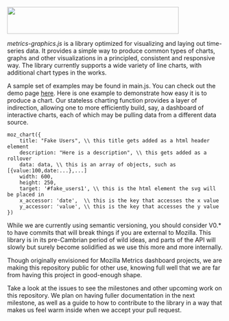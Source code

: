 <a href="mozilla.github.io/metrics-graphics/"><img src="http://mozilla.github.io/metrics-graphics/images/logo.svg" hspace="0" vspace="0" width="400" height="63"></a>

_metrics-graphics.js_ is a library optimized for visualizing and laying out time-series data. It provides a simple way to produce common types of charts, graphs and other visualizations in a principled, consistent and responsive way. The library currently supports a wide variety of line charts, with additional chart types in the works. 

A sample set of examples may be found in main.js. You can check out the demo page [here](https://metrics.mozilla.com/metrics-graphics/). Here is one example to demonstrate how easy it is to produce a chart. Our stateless charting function provides a layer of indirection, allowing one to more efficiently build, say, a dashboard of interactive charts, each of which may be pulling data from a different data source.

```
moz_chart({
    title: "Fake Users", \\ this title gets added as a html header element
    description: "Here is a description", \\ this gets added as a rollover
    data: data, \\ this is an array of objects, such as [{value:100,date:...},...]
    width: 600,
    height: 250,
    target: '#fake_users1', \\ this is the html element the svg will be placed in
    x_accessor: 'date',  \\ this is the key that accesses the x value
    y_accessor: 'value', \\ this is the key that accesses the y value
})
```

While we are currently using semantic versioning, you should consider V0.* to have commits that will break things if you are external to Mozilla. This library is in its pre-Cambrian period of wild ideas, and parts of the API will slowly but surely become solidified as we use this more and more internally.

Though originally envisioned for Mozilla Metrics dashboard projects, we are making this repository public for other use, knowing full well that we are far from having this project in good-enough shape.

Take a look at the issues to see the milestones and other upcoming work on this repository. We plan on having fuller documentation in the next milestone, as well as a guide to how to contribute to the library in a way that makes us feel warm inside when we accept your pull request.
